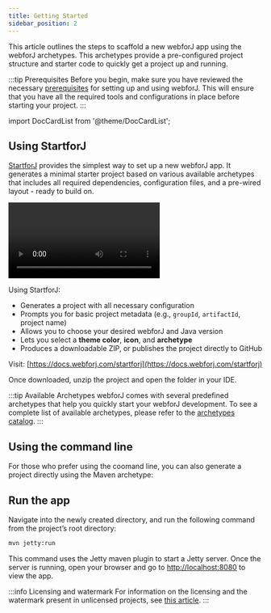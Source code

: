 ```yaml
---
title: Getting Started
sidebar_position: 2
---
```



This article outlines the steps to scaffold a new webforJ app using the webforJ archetypes. This archetypes provide a pre-configured project structure and starter code to quickly get a project up and running.

:::tip Prerequisites
Before you begin, make sure you have reviewed the necessary [prerequisites](./prerequisites) for setting up and using webforJ. This will ensure that you have all the required tools and configurations in place before starting your project.
:::

<!-- vale off -->
import DocCardList from '@theme/DocCardList';

<!-- vale on -->

## Using StartforJ

[StartforJ](https://docs.webforj.com/startforj) provides the simplest way to set up a new webforJ app. It generates a minimal starter project based on various available archetypes that includes all required dependencies, configuration files, and a pre-wired layout - ready to build on. 

<div class="videos-container">
  <video controls>
    <source src="https://cdn.webforj.com/webforj-documentation/video/archetypes/starforj.mov" type="video/mp4" />
  </video>
</div>

Using StartforJ:

- Generates a project with all necessary configuration  
- Prompts you for basic project metadata (e.g., `groupId`, `artifactId`, project name)  
- Allows you to choose your desired webforJ and Java version
- Lets you select a **theme color**, **icon**, and **archetype**  
- Produces a downloadable ZIP, or publishes the project directly to GitHub  

Visit: [https://docs.webforj.com/startforj](https://docs.webforj.com/startforj)

Once downloaded, unzip the project and open the folder in your IDE.

:::tip Available Archetypes
webforJ comes with several predefined archetypes that help you quickly start your webforJ development. To see a complete list of available archetypes, please refer to the [archetypes catalog](../building-ui/archetypes/overview).
:::

## Using the command line

For those who prefer using the coomand line, you can also generate a project directly using the Maven archetype:

<ComponentArchetype
project="hello-world"
/>

## Run the app

Navigate into the newly created directory, and run the following command from the project’s root directory:

```bash
mvn jetty:run
```

This command uses the Jetty maven plugin to start a Jetty server. Once the server is running, open your browser and go to [http://localhost:8080](http://localhost:8080) to view the app.

:::info Licensing and watermark
For information on the licensing and the watermark present in unlicensed projects, see [this article](../configuration/licensing-and-watermark).
:::
